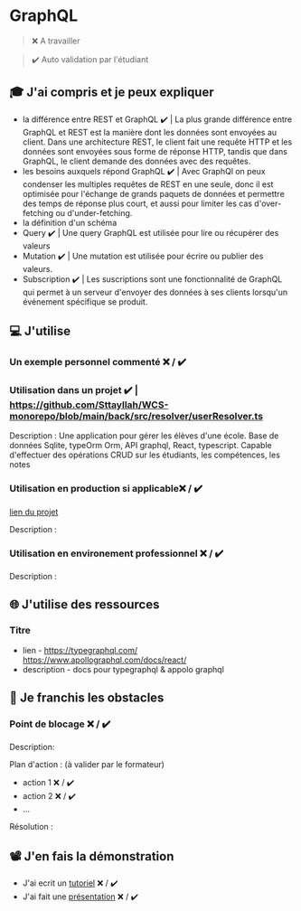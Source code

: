 # GraphQL

> ❌ A travailler

> ✔️ Auto validation par l'étudiant

## 🎓 J'ai compris et je peux expliquer

- la différence entre REST et GraphQL ✔️ | La plus grande différence entre GraphQL et REST est la manière dont les données sont envoyées au client. Dans une architecture REST, le client fait une requête HTTP et les données sont envoyées sous forme de réponse HTTP, tandis que dans GraphQL, le client demande des données avec des requêtes.
- les besoins auxquels répond GraphQL ✔️ | Avec GraphQl on peux condenser les multiples requêtes de REST en une seule, donc il est optimisée pour l'échange de grands paquets de données et permettre des temps de réponse plus court, et aussi pour limiter les cas d'over-fetching ou d'under-fetching.
- la définition d'un schéma
- Query ✔️ | Une query GraphQL est utilisée pour lire ou récupérer des valeurs
- Mutation ✔️ | Une mutation est utilisée pour écrire ou publier des valeurs.
- Subscription ✔️ | Les suscriptions sont une fonctionnalité de GraphQL qui permet à un serveur d'envoyer des données à ses clients lorsqu'un événement spécifique se produit.

## 💻 J'utilise

### Un exemple personnel commenté ❌ / ✔️

### Utilisation dans un projet ✔️ | https://github.com/Sttayllah/WCS-monorepo/blob/main/back/src/resolver/userResolver.ts

Description : Une application pour gérer les élèves d'une école. Base de données Sqlite, typeOrm Orm, API graphql, React, typescript. Capable d'effectuer des opérations CRUD sur les étudiants, les compétences, les notes

### Utilisation en production si applicable❌ / ✔️

[lien du projet](...)

Description :

### Utilisation en environement professionnel ❌ / ✔️

Description :

## 🌐 J'utilise des ressources

### Titre

- lien - https://typegraphql.com/ https://www.apollographql.com/docs/react/
- description - docs pour typegraphql & appolo graphql

## 🚧 Je franchis les obstacles

### Point de blocage ❌ / ✔️

Description:

Plan d'action : (à valider par le formateur)

- action 1 ❌ / ✔️
- action 2 ❌ / ✔️
- ...

Résolution :

## 📽️ J'en fais la démonstration

- J'ai ecrit un [tutoriel](...) ❌ / ✔️
- J'ai fait une [présentation](...) ❌ / ✔️
